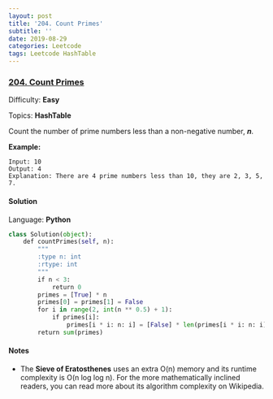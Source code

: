 ```yaml
---
layout: post
title: '204. Count Primes'
subtitle: ''
date: 2019-08-29
categories: Leetcode
tags: Leetcode HashTable
---
```

### [204\. Count Primes](https://leetcode.com/problems/count-primes/)

Difficulty: **Easy**

Topics: **HashTable**


Count the number of prime numbers less than a non-negative number, **_n_**.

**Example:**

```
Input: 10
Output: 4
Explanation: There are 4 prime numbers less than 10, they are 2, 3, 5, 7.
```


#### Solution

Language: **Python**

```python
class Solution(object):
    def countPrimes(self, n):
        """
        :type n: int
        :rtype: int
        """
        if n < 3:
            return 0
        primes = [True] * n
        primes[0] = primes[1] = False
        for i in range(2, int(n ** 0.5) + 1):
            if primes[i]:
                primes[i * i: n: i] = [False] * len(primes[i * i: n: i])
        return sum(primes)
```
#### Notes
- The **Sieve of Eratosthenes** uses an extra O(n) memory and its runtime complexity is O(n log log n). For the more mathematically inclined readers, you can read more about its algorithm complexity on Wikipedia.